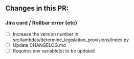 <!-- Amend as appropriate -->

## Changes in this PR:

### Jira card / Rollbar error (etc)

- [ ] Increase the version number in src/lambdas/determine_legislation_provisions/index.py
- [ ] Update CHANGELOG.md
- [ ] Requires env variable(s) to be updated
